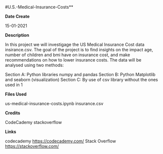 #U.S.-Medical-Insurance-Costs**

**Date Create**

15-01-2021

**Description**

In this project we will investigage the US Medical Insurance Cost data insirance.csv. The goal of the project is to find insights on the impact age, number of children and bmi have on insurance cost, and make recommendations on how to lower insurance costs. The data will be analysed using two methods:

Section A: Python libraries numpy and pandas
Section B: Python Matplotlib and seaborn (visualization)
Section C: By use of csv library without the ones used in 1

**Files Used**

us-medical-insurance-costs.ipynb
insurance.csv

**Credits**

CodeCademy
stackoverflow

**Links**

codecademy https://codecademy.com/
Stack Overflow https://stackoverflow.com/

